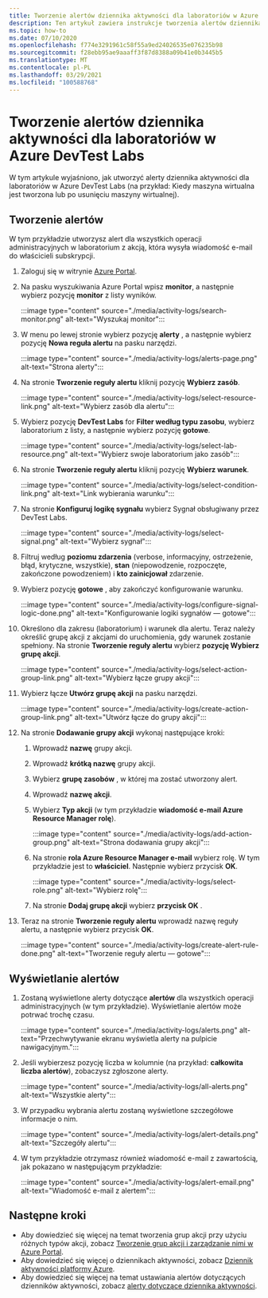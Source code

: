 ```yaml
---
title: Tworzenie alertów dziennika aktywności dla laboratoriów w Azure DevTest Labs
description: Ten artykuł zawiera instrukcje tworzenia alertów dziennika aktywności dla laboratorium w Azure DevTest Labs.
ms.topic: how-to
ms.date: 07/10/2020
ms.openlocfilehash: f774e3291961c58f55a9ed24026535e076235b98
ms.sourcegitcommit: f28ebb95ae9aaaff3f87d8388a09b41e0b3445b5
ms.translationtype: MT
ms.contentlocale: pl-PL
ms.lasthandoff: 03/29/2021
ms.locfileid: "100588768"
---
```

# <a name="create-activity-log-alerts-for-labs-in-azure-devtest-labs"></a>Tworzenie alertów dziennika aktywności dla laboratoriów w Azure DevTest Labs
W tym artykule wyjaśniono, jak utworzyć alerty dziennika aktywności dla laboratoriów w Azure DevTest Labs (na przykład: Kiedy maszyna wirtualna jest tworzona lub po usunięciu maszyny wirtualnej).

## <a name="create-alerts"></a>Tworzenie alertów
W tym przykładzie utworzysz alert dla wszystkich operacji administracyjnych w laboratorium z akcją, która wysyła wiadomość e-mail do właścicieli subskrypcji. 

1. Zaloguj się w witrynie [Azure Portal](https://portal.azure.com).
1. Na pasku wyszukiwania Azure Portal wpisz **monitor**, a następnie wybierz pozycję **monitor** z listy wyników. 

    :::image type="content" source="./media/activity-logs/search-monitor.png" alt-text="Wyszukaj monitor":::        
1. W menu po lewej stronie wybierz pozycję **alerty** , a następnie wybierz pozycję **Nowa reguła alertu** na pasku narzędzi. 

    :::image type="content" source="./media/activity-logs/alerts-page.png" alt-text="Strona alerty":::    
1. Na stronie **Tworzenie reguły alertu** kliknij pozycję **Wybierz zasób**. 

    :::image type="content" source="./media/activity-logs/select-resource-link.png" alt-text="Wybierz zasób dla alertu":::        
1. Wybierz pozycję **DevTest Labs** for **Filter według typu zasobu**, wybierz laboratorium z listy, a następnie wybierz pozycję **gotowe**.

    :::image type="content" source="./media/activity-logs/select-lab-resource.png" alt-text="Wybierz swoje laboratorium jako zasób":::
1. Na stronie **Tworzenie reguły alertu** kliknij pozycję **Wybierz warunek**. 

    :::image type="content" source="./media/activity-logs/select-condition-link.png" alt-text="Link wybierania warunku":::    
1. Na stronie **Konfiguruj logikę sygnału** wybierz Sygnał obsługiwany przez DevTest Labs. 

    :::image type="content" source="./media/activity-logs/select-signal.png" alt-text="Wybierz sygnał":::
1. Filtruj według **poziomu zdarzenia** (verbose, informacyjny, ostrzeżenie, błąd, krytyczne, wszystkie), **stan** (niepowodzenie, rozpoczęte, zakończone powodzeniem) i **kto zainicjował** zdarzenie. 
1. Wybierz pozycję **gotowe** , aby zakończyć konfigurowanie warunku. 

    :::image type="content" source="./media/activity-logs/configure-signal-logic-done.png" alt-text="Konfigurowanie logiki sygnałów — gotowe":::
1. Określono dla zakresu (laboratorium) i warunek dla alertu. Teraz należy określić grupę akcji z akcjami do uruchomienia, gdy warunek zostanie spełniony. Na stronie **Tworzenie reguły alertu** wybierz **pozycję Wybierz grupę akcji**. 

    :::image type="content" source="./media/activity-logs/select-action-group-link.png" alt-text="Wybierz łącze grupy akcji":::
1. Wybierz łącze **Utwórz grupę akcji** na pasku narzędzi. 

    :::image type="content" source="./media/activity-logs/create-action-group-link.png" alt-text="Utwórz łącze do grupy akcji":::
1. Na stronie **Dodawanie grupy akcji** wykonaj następujące kroki:
    1. Wprowadź **nazwę** grupy akcji.
    1. Wprowadź **krótką nazwę** grupy akcji. 
    1. Wybierz **grupę zasobów** , w której ma zostać utworzony alert. 
    1. Wprowadź **nazwę akcji**. 
    1. Wybierz **Typ akcji** (w tym przykładzie **wiadomość e-mail Azure Resource Manager rolę**). 

        :::image type="content" source="./media/activity-logs/add-action-group.png" alt-text="Strona dodawania grupy akcji":::
    1. Na stronie **rola Azure Resource Manager e-mail** wybierz rolę. W tym przykładzie jest to **właściciel**. Następnie wybierz przycisk **OK**. 

        :::image type="content" source="./media/activity-logs/select-role.png" alt-text="Wybierz rolę":::            
    1. Na stronie **Dodaj grupę akcji** wybierz **przycisk OK** . 
1. Teraz na stronie **Tworzenie reguły alertu** wprowadź nazwę reguły alertu, a następnie wybierz przycisk **OK**. 

    :::image type="content" source="./media/activity-logs/create-alert-rule-done.png" alt-text="Tworzenie reguły alertu — gotowe":::

## <a name="view-alerts"></a>Wyświetlanie alertów 
1. Zostaną wyświetlone alerty dotyczące **alertów** dla wszystkich operacji administracyjnych (w tym przykładzie). Wyświetlanie alertów może potrwać trochę czasu. 

    :::image type="content" source="./media/activity-logs/alerts.png" alt-text="Przechwytywanie ekranu wyświetla alerty na pulpicie nawigacyjnym.":::
1. Jeśli wybierzesz pozycję liczba w kolumnie (na przykład: **całkowita liczba alertów**), zobaczysz zgłoszone alerty. 

    :::image type="content" source="./media/activity-logs/all-alerts.png" alt-text="Wszystkie alerty":::
1. W przypadku wybrania alertu zostaną wyświetlone szczegółowe informacje o nim. 

    :::image type="content" source="./media/activity-logs/alert-details.png" alt-text="Szczegóły alertu":::
1. W tym przykładzie otrzymasz również wiadomość e-mail z zawartością, jak pokazano w następującym przykładzie: 

    :::image type="content" source="./media/activity-logs/alert-email.png" alt-text="Wiadomość e-mail z alertem":::

## <a name="next-steps"></a>Następne kroki
- Aby dowiedzieć się więcej na temat tworzenia grup akcji przy użyciu różnych typów akcji, zobacz [Tworzenie grup akcji i zarządzanie nimi w Azure Portal](../azure-monitor/alerts/action-groups.md).
- Aby dowiedzieć się więcej o dziennikach aktywności, zobacz  [Dziennik aktywności platformy Azure](../azure-monitor/essentials/activity-log.md).
- Aby dowiedzieć się więcej na temat ustawiania alertów dotyczących dzienników aktywności, zobacz [alerty dotyczące dziennika aktywności](../azure-monitor/alerts/activity-log-alerts.md).

